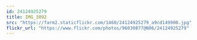 ```yaml
---
id: 24124925279
title: IMG_3092
src: "https://farm2.staticflickr.com/1460/24124925279_a9cd149900.jpg"
flickr_url: "https://www.flickr.com/photos/96030877@N06/24124925279"
---
```

